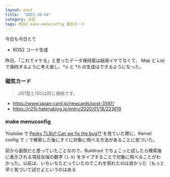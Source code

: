 ```yaml
---
layout: post
title:  "2022-10-14"
category: 日誌
tags: ROS2 make-menuconfig 磁気カード
---
```


今日も今日とて

* ROS2 コード生成

昨日、「これでイケる」と思ったデータ保持案は結局イケてなくて、 Map と List で保持するように考え直し、\*.c と \*.h の生成はできるようになった。

### 磁気カード

> JIS1型とISOは同じ規格です。

* https://www.japan-card.jp/newcards/post-3597/
* https://ri25r.hatenablog.jp/entry/2020/01/18/223619

### make menuconfig

Youtube で [Pesky TLBs!! Can we fix the bug??](https://www.youtube.com/watch?v=jeCOSNIpf24) を見ていた際に、Kernel config で `/` で検索した後にすぐに対象に飛べる方法があることに気づいた。

前から面倒だと思っていたことなので、Buildroot でちょこっと試したら検索後に表示される項目左端の数字 `[1-9]` をタイプすることで対象に飛べることがわかった。以前は、いちいちたどっていたのでこれを知れたのは良かった（もっと早く気づいて試せよというのはある
